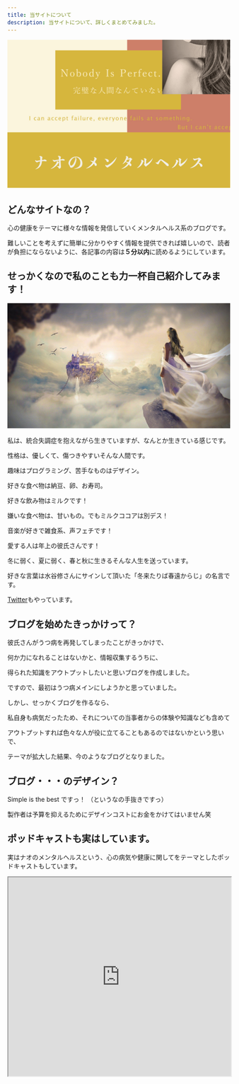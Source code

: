 ```yaml
---
title: 当サイトについて
description: 当サイトについて、詳しくまとめてみました。
---
```


![ナオのメンタルヘルス](../../src/images/about.png)

## どんなサイトなの？

心の健康をテーマに様々な情報を発信していくメンタルヘルス系のブログです。

難しいことを考えずに簡単に分かりやすく情報を提供できれば嬉しいので、読者が負担にならないように、各記事の内容は**５分以内**に読めるようにしています。

## せっかくなので私のことも力一杯自己紹介してみます！

![ナオっぽい人](../../src/images/naoppoihito.jpg)

私は、統合失調症を抱えながら生きていますが、なんとか生きている感じです。

性格は、優しくて、傷つきやすいそんな人間です。

趣味はプログラミング、苦手なものはデザイン。

好きな食べ物は納豆、卵、お寿司。

好きな飲み物はミルクです！

嫌いな食べ物は、甘いもの。でもミルクココアは別デス！

音楽が好きで雑食系、声フェチです！

愛する人は年上の彼氏さんです！

冬に弱く、夏に弱く、春と秋に生きるそんな人生を送っています。

好きな言葉は水谷修さんにサインして頂いた「冬来たりば春遠からじ」の名言です。



[Twitter](https://twitter.com/naominamecom)もやっています。



## ブログを始めたきっかけって？

彼氏さんがうつ病を再発してしまったことがきっかけで、

何か力になれることはないかと、情報収集するうちに、

得られた知識をアウトプットしたいと思いブログを作成しました。

ですので、最初はうつ病メインにしようかと思っていました。

しかし、せっかくブログを作るなら、

私自身も病気だったため、それについての当事者からの体験や知識なども含めて

アウトプットすれば色々な人が役に立てることもあるのではないかという思いで、

テーマが拡大した結果、今のようなブログとなりました。

## ブログ・・・のデザイン？

Simple is the best ですっ！ （というなの手抜きですっ）

製作者は予算を抑えるためにデザインコストにお金をかけてはいません笑

## ポッドキャストも実はしています。

実はナオのメンタルヘルスという、心の病気や健康に関してをテーマとしたポッドキャストもしています。

<iframe allow="autoplay *; encrypted-media *; fullscreen *; clipboard-write" width="100%" height="450" sandbox="allow-forms allow-popups allow-same-origin allow-scripts allow-storage-access-by-user-activation allow-top-navigation-by-user-activation" src="https://embed.podcasts.apple.com/jp/podcast/%E3%83%8A%E3%82%AA%E3%81%AE%E3%83%A1%E3%83%B3%E3%82%BF%E3%83%AB%E3%83%98%E3%83%AB%E3%82%B9%E3%83%A9%E3%82%B8%E3%82%AA/id1649348148"></iframe>
